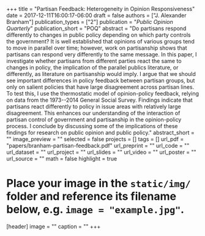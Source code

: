 +++
title = "Partisan Feedback: Heterogeneity in Opinion Responsiveness"
date = 2017-12-11T16:00:17-06:00
draft = false
authors = ["J. Alexander Branham"]
publication_types = ["2"]
publication = "*Public Opinion Quarterly*"
publication_short = "POQ"
abstract = "Do partisans respond differently to changes in public policy depending on which party controls the government? It is well established that opinions of various groups tend to move in parallel over time; however, work on partisanship shows that partisans can respond very differently to the same message. In this paper, I investigate whether partisans from different parties react the same to changes in policy, the implication of the parallel publics literature, or differently, as literature on partisanship would imply. I argue that we should see important differences in policy feedback between partisan groups, but only on salient policies that have large disagreement across partisan lines. To test this, I use the thermostatic model of opinion-policy feedback, relying on data from the 1973--2014 General Social Survey. Findings indicate that partisans react differently to policy in issue areas with relatively large disagreement. This enhances our understanding of the interaction of partisan control of government and partisanship in the opinion-policy process. I conclude by discussing some of the implications of these findings for research on public opinion and public policy."
abstract_short = ""
image_preview = ""
selected = false
projects = []
tags = []
url_pdf = "papers/branham-partisan-feedback.pdf"
url_preprint = ""
url_code = ""
url_dataset = ""
url_project = ""
url_slides = ""
url_video = ""
url_poster = ""
url_source = ""
math = false
highlight = true
# Place your image in the `static/img/` folder and reference its filename below, e.g. `image = "example.jpg"`.
[header]
image = ""
caption = ""
+++
